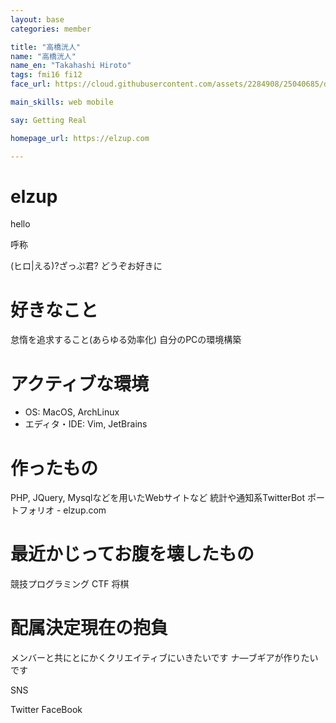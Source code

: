 ```yaml
---
layout: base
categories: member

title: "高橋洸人"
name: "高橋洸人"
name_en: "Takahashi Hiroto"
tags: fmi16 fi12
face_url: https://cloud.githubusercontent.com/assets/2284908/25040685/df95d54c-2145-11e7-8c85-5a72998551a5.jpg

main_skills: web mobile

say: Getting Real

homepage_url: https://elzup.com

---
```


# elzup

hello

呼称

(ヒロ|える)?ざっぷ君?
どうぞお好きに


# 好きなこと

怠惰を追求すること(あらゆる効率化)
自分のPCの環境構築

# アクティブな環境

* OS: MacOS, ArchLinux
* エディタ・IDE: Vim, JetBrains

# 作ったもの

PHP, JQuery, Mysqlなどを用いたWebサイトなど
統計や通知系TwitterBot
ポートフォリオ - elzup.com

# 最近かじってお腹を壊したもの

競技プログラミング
CTF
将棋


# 配属決定現在の抱負

メンバーと共にとにかくクリエイティブにいきたいです
ナ―ブギアが作りたいです


SNS

Twitter
FaceBook